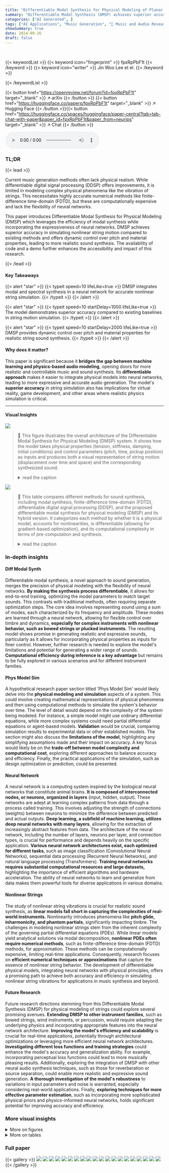 ```yaml
---
title: "Differentiable Modal Synthesis for Physical Modeling of Planar String Sound and Motion Simulation"
summary: "Differentiable Modal Synthesis (DMSP) achieves superior accuracy in simulating the dynamic behavior of nonlinear strings, enabling realistic sound and motion synthesis guided by physical laws."
categories: ["AI Generated", ]
tags: ["AI Applications", "Music Generation", "🏢 Music and Audio Research Group (MARG), Department of Intelligence and Information",]
showSummary: true
date: 2024-09-26
draft: false
---
```


<br>

{{< keywordList >}}
{{< keyword icon="fingerprint" >}} fpxRpPbF1t {{< /keyword >}}
{{< keyword icon="writer" >}} Jin Woo Lee et el. {{< /keyword >}}
 
{{< /keywordList >}}

{{< button href="https://openreview.net/forum?id=fpxRpPbF1t" target="_blank" >}}
↗ arXiv
{{< /button >}}
{{< button href="https://huggingface.co/papers/fpxRpPbF1t" target="_blank" >}}
↗ Hugging Face
{{< /button >}}{{< button href="https://huggingface.co/spaces/huggingface/paper-central?tab=tab-chat-with-paper&paper_id=fpxRpPbF1t&paper_from=neurips" target="_blank" >}}
↗ Chat
{{< /button >}}




<audio controls>
    <source src="https://ai-paper-reviewer.com/fpxRpPbF1t/podcast.wav" type="audio/wav">
    Your browser does not support the audio element.
</audio>


### TL;DR


{{< lead >}}

Current music generation methods often lack physical realism. While differentiable digital signal processing (DDSP) offers improvements, it is limited in modeling complex physical phenomena like the vibration of strings.  This necessitates highly accurate numerical methods like finite-difference time-domain (FDTD), but these are computationally expensive and lack the flexibility of neural networks.



This paper introduces Differentiable Modal Synthesis for Physical Modeling (DMSP) which leverages the efficiency of modal synthesis while incorporating the expressiveness of neural networks.  DMSP achieves superior accuracy in simulating nonlinear string motion compared to existing methods and offers dynamic control over pitch and material properties, leading to more realistic sound synthesis. The availability of code and a demo further enhances the accessibility and impact of this research.

{{< /lead >}}


#### Key Takeaways

{{< alert "star" >}}
{{< typeit speed=10 lifeLike=true >}} DMSP integrates modal and spectral synthesis in a neural network for accurate nonlinear string simulation. {{< /typeit >}}
{{< /alert >}}

{{< alert "star" >}}
{{< typeit speed=10 startDelay=1000 lifeLike=true >}} The model demonstrates superior accuracy compared to existing baselines in string motion simulation. {{< /typeit >}}
{{< /alert >}}

{{< alert "star" >}}
{{< typeit speed=10 startDelay=2000 lifeLike=true >}} DMSP provides dynamic control over pitch and material properties for realistic string sound synthesis. {{< /typeit >}}
{{< /alert >}}

#### Why does it matter?
This paper is significant because it **bridges the gap between machine learning and physics-based audio modeling**, opening doors for more realistic and controllable music and sound synthesis.  Its **differentiable approach** makes it easier to integrate physical models into neural networks, leading to more expressive and accurate audio generation. The model's **superior accuracy** in string simulation also has implications for virtual reality, game development, and other areas where realistic physics simulation is critical.

------
#### Visual Insights



![](https://ai-paper-reviewer.com/fpxRpPbF1t/figures_1_1.jpg)

> 🔼 This figure illustrates the overall architecture of the Differentiable Modal Synthesis for Physical Modeling (DMSP) system. It shows how the model takes physical properties (tension, stiffness, damping, initial conditions) and control parameters (pitch, time, pickup position) as inputs and produces both a visual representation of string motion (displacement over time and space) and the corresponding synthesized sound.
> <details>
> <summary>read the caption</summary>
> Figure 1: System overview. The DMSP model encodes the physical properties of a string (e.g., tension, stiffness, damping, and initial conditions) to estimate the displacement of the string plucked at pitch  at a given time  ∈ [0,∞) and position  ∈ Ω. By concatenating the DMSP outputs over the domain  (x, t) ∈ Ω × [0, ∞), the simulated motion of the string can be visualized. Reading the outputs at a particular position x allows hearing the synthesized string sound, akin to listening with a stethoscope at the pickup position.
> </details>





![](https://ai-paper-reviewer.com/fpxRpPbF1t/tables_3_1.jpg)

> 🔼 This table compares different methods for sound synthesis, including modal synthesis, finite-difference time-domain (FDTD), differentiable digital signal processing (DDSP), and the proposed differentiable modal synthesis for physical modeling (DMSP) and its hybrid version.  It categorizes each method by whether it is a physical model, accounts for nonlinearities, is differentiable (allowing for gradient-based optimization), and its computational complexity in terms of pre-computation and synthesis.
> <details>
> <summary>read the caption</summary>
> Table 1: Comparison between methods. Computational complexity refers to the inference scenario.
> </details>





### In-depth insights


#### Diff Modal Synth
Differentiable modal synthesis, a novel approach to sound generation, merges the precision of physical modeling with the flexibility of neural networks.  **By making the synthesis process differentiable**, it allows for end-to-end training, optimizing the model parameters to match target sounds. This contrasts with traditional methods, often requiring separate optimization steps. The core idea involves representing sound using a sum of modes, each characterized by its frequency and amplitude. These modes are learned through a neural network, allowing for flexible control over timbre and dynamics, **especially for complex instruments with nonlinear behavior, such as bowed strings or plucked instruments.**  The resulting model shows promise in generating realistic and expressive sounds, particularly as it allows for incorporating physical properties as inputs for finer control.  However, further research is needed to explore the model's limitations and potential for generating a wider range of sounds. **Computational efficiency during inference is a key advantage** but remains to be fully explored in various scenarios and for different instrument families.

#### Phys Model Sim
A hypothetical research paper section titled 'Phys Model Sim' would likely delve into the **physical modeling and simulation** aspects of a system. This could involve creating mathematical representations of physical phenomena and then using computational methods to simulate the system's behavior over time.  The level of detail would depend on the complexity of the system being modeled.  For instance, a simple model might use ordinary differential equations, while more complex systems could need partial differential equations or agent-based models.  **Validation** would be crucial, comparing simulation results to experimental data or other established models.  The section might also discuss the **limitations of the model**, highlighting any simplifying assumptions made and their impact on accuracy.  A key focus would likely be on the **trade-off between model complexity and computational cost**,  exploring different approaches to balance accuracy and efficiency.  Finally, the practical applications of the simulation, such as design optimization or prediction, could be presented.

#### Neural Network
A neural network is a computing system inspired by the biological neural networks that constitute animal brains.  **It is composed of interconnected nodes, or neurons, organized in layers** (input, hidden, output).  These networks are adept at learning complex patterns from data through a process called training. This involves adjusting the strength of connections (weights) between neurons to minimize the difference between predicted and actual outputs.  **Deep learning, a subfield of machine learning, utilizes deep neural networks with many layers**, allowing for the extraction of increasingly abstract features from data.  The architecture of the neural network, including the number of layers, neurons per layer, and connection types, is crucial for performance and depends heavily on the specific application.  **Various neural network architectures exist, each optimized for different tasks**, such as image classification (Convolutional Neural Networks), sequential data processing (Recurrent Neural Networks), and natural language processing (Transformers).  **Training neural networks requires substantial computational resources and large datasets,** highlighting the importance of efficient algorithms and hardware acceleration.  The ability of neural networks to learn and generalize from data makes them powerful tools for diverse applications in various domains.

#### Nonlinear Strings
The study of nonlinear string vibrations is crucial for realistic sound synthesis, as **linear models fall short in capturing the complexities of real-world instruments.**  Nonlinearity introduces phenomena like **pitch glide, inharmonicity, and phantom partials**, significantly impacting timbre.  The challenges in modeling nonlinear strings stem from the inherent complexity of the governing partial differential equations (PDEs).  While linear models yield analytical solutions via modal decomposition, **nonlinear PDEs often require numerical methods**, such as finite-difference time-domain (FDTD) methods, for approximation. These methods can be computationally expensive, limiting real-time applications.  Consequently, research focuses on **efficient numerical techniques or approximations** that capture the essence of nonlinear string behavior. The development of differentiable physical models, integrating neural networks with physical principles, offers a promising path to achieve both accuracy and efficiency in simulating nonlinear string vibrations for applications in music synthesis and beyond.

#### Future Research
Future research directions stemming from this Differentiable Modal Synthesis (DMSP) for physical modeling of strings could explore several promising avenues.  **Extending DMSP to other instrument families**, such as bowed strings, wind instruments, or percussion, would require adapting the underlying physics and incorporating appropriate features into the neural network architecture.  **Improving the model's efficiency and scalability** is crucial for real-time applications, potentially through architectural optimizations or leveraging more efficient neural network architectures.  **Investigating different loss functions and training strategies** could enhance the model's accuracy and generalization ability. For example, incorporating perceptual loss functions could lead to more musically pleasing results. Additionally, exploring the integration of DMSP with other neural audio synthesis techniques, such as those for reverberation or source separation, could enable more realistic and expressive sound generation. **A thorough investigation of the model's robustness** to variations in input parameters and noise is warranted, especially considering real-world applications. Finally, **exploring techniques for more effective parameter estimation**, such as incorporating more sophisticated physical priors and physics-informed neural networks, holds significant potential for improving accuracy and efficiency.


### More visual insights

<details>
<summary>More on figures
</summary>


![](https://ai-paper-reviewer.com/fpxRpPbF1t/figures_2_1.jpg)

> 🔼 This figure shows a schematic representation of a planar string system.  The string's transverse displacement,  u(x), and longitudinal displacement, ζ(x), are shown for a section of the string around point x. The string is shown as a series of interconnected mass points, indicating the discretization used in the numerical modeling of the string's vibration. The arrows illustrate the directions of the transverse (u(x)) and longitudinal (ζ(x)) displacements.
> <details>
> <summary>read the caption</summary>
> Figure 2: The planar string system.
> </details>



![](https://ai-paper-reviewer.com/fpxRpPbF1t/figures_4_1.jpg)

> 🔼 This figure shows the architecture of the Differentiable Modal Synthesis for Physical Modeling (DMSP) model.  The model takes physical properties of a string (initial condition, tension, stiffness, damping, and pitch) as input and uses a parameter encoder and a mode estimator to synthesize the sound.  Amplitude and frequency modulation are applied to create an inharmonic pitch skeleton, making the sound more realistic.  Both a hybrid model (using modal decomposition) and a fully neural network model are shown. The model produces an output waveform through a spectral modelling pipeline.
> <details>
> <summary>read the caption</summary>
> Figure 3: Network architecture. DMSP synthesizes a pitch skeleton with an inharmonic structure, drawing upon overtones derived from the modes of the string. The modes can either be derived directly using the modal decomposition (DMSP-Hybrid, the hybrid of DMSP and Modal), or using the neural network trained to estimate the modes (DMSP, the fully-neural-network method). Yet, relying solely on modal frequencies and corresponding shape functions delineates a linear solution, which falls short of capturing the nuances of nonlinear string motion. To address this, DMSP introduces FM and AM blocks to modulate the modes of the linear solution. This modulation process enables DMSP to estimate the pitch skeleton of the nonlinear solution. Consequently, the output waveform is synthesized through the spectral modeling pipeline, incorporating both (in)harmonic components and the filtered noise.
> </details>



![](https://ai-paper-reviewer.com/fpxRpPbF1t/figures_7_1.jpg)

> 🔼 This figure visualizes how the objective scores (SI-SDR, SDR, MSS, and Pitch) change with respect to variations in the physical parameters (x, κ, α, pa, and px).  Each subplot represents a specific parameter, and the scores for both the Modal synthesis model and the DMSP model are shown as teal and pink dots, respectively. This allows for a direct comparison of model performance under differing physical conditions.
> <details>
> <summary>read the caption</summary>
> Figure 5: Objective scores over the change of physical parameters.
> </details>



![](https://ai-paper-reviewer.com/fpxRpPbF1t/figures_8_1.jpg)

> 🔼 This figure compares spectrograms generated by different models (Modal, DDSPish-XFM, DDSPish, DMSP, DMSP-Hybrid) against the ground truth (FDTD) for the test set.  Each spectrogram visually represents the frequency content of the synthesized audio over time.  The color intensity corresponds to the magnitude of the spectral components. The visual differences highlight how well each model captures the complex characteristics of a real string's sound, including elements like pitch glide and phantom partials.
> <details>
> <summary>read the caption</summary>
> Figure 6: Spectrogram of the synthesized samples on the test set.
> </details>



![](https://ai-paper-reviewer.com/fpxRpPbF1t/figures_8_2.jpg)

> 🔼 This figure compares the spectrograms and displacement in space and time for different models, including the ground truth (FDTD). The spectrograms visualize the frequency content over time, while the displacement plots show the string's movement in space and time. This provides a visual comparison of the models' ability to capture both the sound and motion characteristics of a plucked string.
> <details>
> <summary>read the caption</summary>
> Figure 7: Spectrograms and state samples of the synthesized samples on the test set. For the spectrograms shown in the first column, the intensity of the frequency (vertical axis) component for time (horizontal axis) is expressed as brightness, and for the states shown in the second column, the displacement (vertical axis) for space (horizontal axis).
> </details>



![](https://ai-paper-reviewer.com/fpxRpPbF1t/figures_9_1.jpg)

> 🔼 This figure visualizes the simulated string displacement over time and space for different methods (FDTD, DMSP, Modal).  The top rows show the displacement and spectrogram for each method.  The bottom rows show the error between each method and the FDTD ground truth. The visualizations allow for a qualitative comparison of the accuracy of the different methods in simulating both the motion and sound of the string.
> <details>
> <summary>read the caption</summary>
> Figure 8: Simulated string state visualization.
> </details>



![](https://ai-paper-reviewer.com/fpxRpPbF1t/figures_17_1.jpg)

> 🔼 This figure shows the architecture of the Differentiable Modal Synthesis for Physical Modeling (DMSP) model.  The model takes physical properties of a string (initial conditions, tension, stiffness, damping, and pitch) as input. It uses a mode estimator to determine the modes of vibration of the string, which are then modulated by amplitude and frequency modulation (AM/FM) blocks to account for non-linear behavior.  The output is a synthesized waveform that includes harmonic and inharmonic components and noise.
> <details>
> <summary>read the caption</summary>
> Figure 3: Network architecture. DMSP synthesizes a pitch skeleton with an inharmonic structure, drawing upon overtones derived from the modes of the string. The modes can either be derived directly using the modal decomposition (DMSP-Hybrid, the hybrid of DMSP and Modal), or using the neural network trained to estimate the modes (DMSP, the fully-neural-network method). Yet, relying solely on modal frequencies and corresponding shape functions delineates a linear solution, which falls short of capturing the nuances of nonlinear string motion. To address this, DMSP introduces FM and AM blocks to modulate the modes of the linear solution. This modulation process enables DMSP to estimate the pitch skeleton of the nonlinear solution. Consequently, the output waveform is synthesized through the spectral modeling pipeline, incorporating both (in)harmonic components and the filtered noise.
> </details>



</details>




<details>
<summary>More on tables
</summary>


![](https://ai-paper-reviewer.com/fpxRpPbF1t/tables_6_1.jpg)
> 🔼 This table compares different models used in the paper for sound synthesis, highlighting their key differences in terms of center frequency determination (mode frequency vs. integer multiples), network architecture components (AM and FM blocks), and training configurations (loss functions used).  It provides a structured overview of how each model approaches the task, facilitating a direct comparison of their characteristics.
> <details>
> <summary>read the caption</summary>
> Table 2: Comparison between the baselines and the proposed models.
> </details>

![](https://ai-paper-reviewer.com/fpxRpPbF1t/tables_7_1.jpg)
> 🔼 This table presents a comparison of the synthesis results for four different models (Modal, DDSPish, DDSPish-XFM, DMSP-Hybrid, and DMSP) across two categories of strings: linear (a = 1) and nonlinear (a > 1).  For each model and string type, the table shows the SI-SDR (scale-invariant signal-to-distortion ratio), SDR (signal-to-distortion ratio), MSS (multi-scale spectral distance), and Pitch (pitch difference in Hz).  Higher SI-SDR and SDR values indicate better sound quality, while a lower MSS value indicates better spectral similarity to the ground truth. Lower Pitch values represent better pitch accuracy. The results highlight the superior performance of DMSP and DMSP-Hybrid, particularly in the nonlinear string case, in terms of both sound and pitch accuracy.
> <details>
> <summary>read the caption</summary>
> Table 3: Synthesis Results
> </details>

![](https://ai-paper-reviewer.com/fpxRpPbF1t/tables_9_1.jpg)
> 🔼 This table presents the ablation study results, comparing the performance of DMSP-Hybrid and DMSP models with and without the pitch loss (Lfo).  The results are shown in terms of SI-SDR (scale-invariant signal-to-distortion ratio), SDR (signal-to-distortion ratio), MSS (multi-scale spectral) loss, and pitch difference (in Hz) for both linear and nonlinear string scenarios. This table helps to demonstrate the impact of the pitch loss function on the overall performance of the models.
> <details>
> <summary>read the caption</summary>
> Table 4: Ablation Study
> </details>

![](https://ai-paper-reviewer.com/fpxRpPbF1t/tables_17_1.jpg)
> 🔼 This table shows the minimum and maximum values used for sampling each of the PDE parameters during the data generation phase for training and testing the models.  The parameters represent physical properties of the string, such as tension, stiffness, and damping, as well as the initial plucking conditions. The ranges are designed to encompass a variety of string behaviors, from linear to highly nonlinear.
> <details>
> <summary>read the caption</summary>
> Table 5: PDE parameter sampling range
> </details>

</details>




### Full paper

{{< gallery >}}
<img src="https://ai-paper-reviewer.com/fpxRpPbF1t/1.png" class="grid-w50 md:grid-w33 xl:grid-w25" />
<img src="https://ai-paper-reviewer.com/fpxRpPbF1t/2.png" class="grid-w50 md:grid-w33 xl:grid-w25" />
<img src="https://ai-paper-reviewer.com/fpxRpPbF1t/3.png" class="grid-w50 md:grid-w33 xl:grid-w25" />
<img src="https://ai-paper-reviewer.com/fpxRpPbF1t/4.png" class="grid-w50 md:grid-w33 xl:grid-w25" />
<img src="https://ai-paper-reviewer.com/fpxRpPbF1t/5.png" class="grid-w50 md:grid-w33 xl:grid-w25" />
<img src="https://ai-paper-reviewer.com/fpxRpPbF1t/6.png" class="grid-w50 md:grid-w33 xl:grid-w25" />
<img src="https://ai-paper-reviewer.com/fpxRpPbF1t/7.png" class="grid-w50 md:grid-w33 xl:grid-w25" />
<img src="https://ai-paper-reviewer.com/fpxRpPbF1t/8.png" class="grid-w50 md:grid-w33 xl:grid-w25" />
<img src="https://ai-paper-reviewer.com/fpxRpPbF1t/9.png" class="grid-w50 md:grid-w33 xl:grid-w25" />
<img src="https://ai-paper-reviewer.com/fpxRpPbF1t/10.png" class="grid-w50 md:grid-w33 xl:grid-w25" />
<img src="https://ai-paper-reviewer.com/fpxRpPbF1t/11.png" class="grid-w50 md:grid-w33 xl:grid-w25" />
<img src="https://ai-paper-reviewer.com/fpxRpPbF1t/12.png" class="grid-w50 md:grid-w33 xl:grid-w25" />
<img src="https://ai-paper-reviewer.com/fpxRpPbF1t/13.png" class="grid-w50 md:grid-w33 xl:grid-w25" />
<img src="https://ai-paper-reviewer.com/fpxRpPbF1t/14.png" class="grid-w50 md:grid-w33 xl:grid-w25" />
<img src="https://ai-paper-reviewer.com/fpxRpPbF1t/15.png" class="grid-w50 md:grid-w33 xl:grid-w25" />
<img src="https://ai-paper-reviewer.com/fpxRpPbF1t/16.png" class="grid-w50 md:grid-w33 xl:grid-w25" />
<img src="https://ai-paper-reviewer.com/fpxRpPbF1t/17.png" class="grid-w50 md:grid-w33 xl:grid-w25" />
<img src="https://ai-paper-reviewer.com/fpxRpPbF1t/18.png" class="grid-w50 md:grid-w33 xl:grid-w25" />
<img src="https://ai-paper-reviewer.com/fpxRpPbF1t/19.png" class="grid-w50 md:grid-w33 xl:grid-w25" />
<img src="https://ai-paper-reviewer.com/fpxRpPbF1t/20.png" class="grid-w50 md:grid-w33 xl:grid-w25" />
{{< /gallery >}}